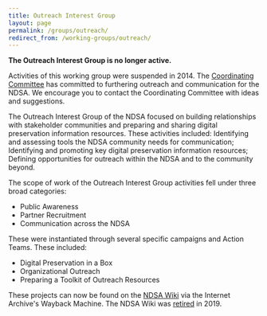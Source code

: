 ```yaml
---
title: Outreach Interest Group
layout: page
permalink: /groups/outreach/
redirect_from: /working-groups/outreach/
---
```

**The Outreach Interest Group is no longer active.** 

Activities of this working group were suspended in 2014. The [Coordinating Committee](/about/leadership) has committed to furthering outreach and communication for the NDSA. We encourage you to contact the Coordinating Committee with ideas and suggestions.

The Outreach Interest Group of the NDSA focused on building relationships with stakeholder communities and preparing and sharing digital preservation information resources. These activities included: Identifying and assessing tools the NDSA community needs for communication; Identifying and promoting key digital preservation information resources; Defining opportunities for outreach within the NDSA and to the community beyond.

The scope of work of the Outreach Interest Group activities fell under three broad categories:

- Public Awareness
- Partner Recruitment
- Communication across the NDSA

These were instantiated through several specific campaigns and Action Teams. These included:

- Digital Preservation in a Box <!--(https://wiki.diglib.org/NDSA:Digital_Preservation_in_a_Box)-->
- Organizational Outreach
- Preparing a Toolkit of Outreach Resources
<!-- - Maintaining the [Outreach Interest Group Listserv](http://lists.clir.org/cgi-bin/wa?A0=NDSA-OUTREACH)-->

These projects can now be found on the [NDSA Wiki](https://web.archive.org/web/20190425190313/https://wiki.diglib.org/NDSA:Main_Page) via the Internet Archive's Wayback Machine. The NDSA Wiki was [retired](https://ndsa.org/about/legacy-content/) in 2019.   

<!-- You can join the conversation online at the [DLF Facebook page](https://www.facebook.com/CLIRDLF/) or the [NDIIPP Facebook page](http://www.facebook.com/digitalpreservation), and on Twitter with the hashtag [#NDSA](https://twitter.com/hashtag/NDSA?src=hash) or through our [@NDSA2](https://twitter.com/#!/ndsa2) Twitter account.-->
